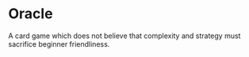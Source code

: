 # Oracle

A card game which does not believe that complexity and strategy must sacrifice beginner friendliness.